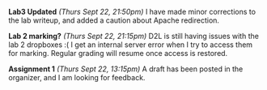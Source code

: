**Lab3 Updated** *(Thurs Sept 22, 21:50pm)*
I have made minor corrections to the lab writeup, and added a caution
about Apache redirection.

**Lab 2 marking?** *(Thurs Sept 22, 21:15pm)*
D2L is still having issues with the lab 2 dropboxes :(
I get an internal server error when I try to access them
for marking. Regular grading will resume once access is restored.

**Assignment 1** *(Thurs Sept 22, 13:15pm)*
A draft has been posted in the organizer, and I am looking for feedback.

